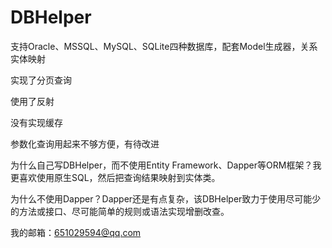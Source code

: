 # DBHelper
支持Oracle、MSSQL、MySQL、SQLite四种数据库，配套Model生成器，关系实体映射

实现了分页查询

使用了反射

没有实现缓存

参数化查询用起来不够方便，有待改进

为什么自己写DBHelper，而不使用Entity Framework、Dapper等ORM框架？我更喜欢使用原生SQL，然后把查询结果映射到实体类。

为什么不使用Dapper？Dapper还是有点复杂，该DBHelper致力于使用尽可能少的方法或接口、尽可能简单的规则或语法实现增删改查。

我的邮箱：651029594@qq.com
